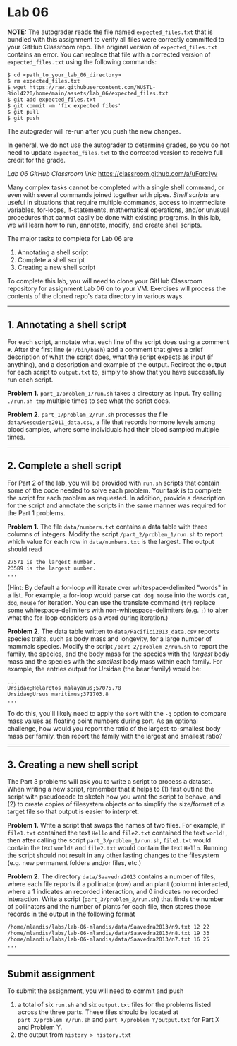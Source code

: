 # Lab 06

**NOTE:** The autograder reads the file named `expected_files.txt` that is bundled with this assignment to verify all files were correctly committed to your GitHub Classroom repo. The original version of `expected_files.txt` contains an error. You can replace that file with a corrected version of `expected_files.txt` using the following commands:
```
$ cd <path_to_your_lab_06_directory>
$ rm expected_files.txt
$ wget https://raw.githubusercontent.com/WUSTL-Biol4220/home/main/assets/lab_06/expected_files.txt
$ git add expected_files.txt
$ git commit -m 'fix expected files'
$ git pull
$ git push
```
The autograder will re-run after you push the new changes.

In general, we do not use the autograder to determine grades, so you do not need to update `expected_files.txt` to the corrected version to receive full credit for the grade.


*Lab 06 GitHub Classroom link:* https://classroom.github.com/a/uFqrc1yv

Many complex tasks cannot be completed with a single shell command, or even with several commands joined together with pipes. *Shell scripts* are useful in situations that require multiple commands, access to intermediate variables, for-loops, if-statements, mathematical operations, and/or unusual procedures that cannot easily be done with existing programs. In this lab, we will learn how to run, annotate, modify, and create shell scripts.

The major tasks to complete for Lab 06 are
1. Annotating a shell script
2. Complete a shell script
3. Creating a new shell script

To complete this lab, you will need to clone your GitHub Classroom repository for assignment Lab 06 on to your VM. Exercises will process the contents of the cloned repo's `data` directory in various ways.

---

## 1. Annotating a shell script

For each script, annotate what each line of the script does using a comment `#`. After the first line (`#!/bin/bash`) add a comment that gives a brief description of what the script does, what the script expects as input (if anything), and a description and example of the output. Redirect the output for each script to `output.txt` to, simply to show that you have successfully run each script.

**Problem 1.** `part_1/problem_1/run.sh` takes a directory as input. Try calling `./run.sh tmp` multiple times to see what the script does.

**Problem 2.** `part_1/problem_2/run.sh` processes the file `data/Gesquiere2011_data.csv`, a file that records hormone levels among blood samples, where some individuals had their blood sampled multiple times.


---

## 2. Complete a shell script

For Part 2 of the lab, you will be provided with `run.sh` scripts that contain some of the code needed to solve each problem. Your task is to complete the script for each problem as requested. In addition, provide a description for the script and annotate the scripts in the same manner was required for the Part 1 problems.

**Problem 1.** The file `data/numbers.txt` contains a data table with three columns of integers. Modify the script `/part_2/problem_1/run.sh` to report which value for each row in `data/numbers.txt` is the largest. The output should read
```
27571 is the largest number.
23589 is the largest number.
...
```
(Hint: By default a for-loop will iterate over whitespace-delimited "words" in a list. For example, a for-loop would parse `cat dog mouse` into the words `cat`, `dog`, `mouse` for iteration. You can use the translate command (`tr`) replace some whitespace-delimiters with non-whitespace-delimiters (e.g. `;`) to alter what the for-loop considers as a word during iteration.)


**Problem 2.** The data table written to `data/Pacifici2013_data.csv` reports species traits, such as body mass and longevity, for a large number of mammals species. Modify the script `/part_2/problem_2/run.sh` to report the family, the species, and the body mass for the species with the *largest* body mass and the species with the *smallest* body mass within each family. For example, the entries output for Ursidae (the bear family) would be:
```
...
Ursidae;Helarctos malayanus;57075.78
Ursidae;Ursus maritimus;371703.8
...
```
To do this, you'll likely need to apply the `sort` with the `-g` option to compare mass values as floating point numbers during sort. As an optional challenge, how would you report the ratio of the largest-to-smallest body mass per family, then report the family with the largest and smallest ratio?

---

## 3. Creating a new shell script
The Part 3 problems will ask you to write a script to process a dataset. When writing a new script, remember that it helps to (1) first outline the script with pseudocode to sketch how you want the script to behave, and (2) to create copies of filesystem objects or to simplify the size/format of a target file so that output is easier to interpret. 

**Problem 1.** Write a script that swaps the names of two files. For example, if `file1.txt` contained the text `Hello` and `file2.txt` contained the text `world!`, then after calling the script `part_3/problem_1/run.sh`, `file1.txt` would contain the text `world!` and `file2.txt` would contain the text `Hello`. Running the script should not result in any other lasting changes to the filesystem (e.g. new permanent folders and/or files, etc.)

**Problem 2.** The directory `data/Saavedra2013` contains a number of files, where each file reports if a pollinator (row) and an plant (column) interacted, where a 1 indicates an recorded interaction, and 0 indicates no recorded interaction. Write a script (`part_3/problem_2/run.sh`) that finds the number of pollinators and the number of plants for each file, then stores those records in the output in the following format
```
/home/mlandis/labs/lab-06-mlandis/data/Saavedra2013/n9.txt 12 22
/home/mlandis/labs/lab-06-mlandis/data/Saavedra2013/n8.txt 19 33
/home/mlandis/labs/lab-06-mlandis/data/Saavedra2013/n7.txt 16 25
...
```

---

## Submit assignment

To submit the assignment, you will need to commit and push
1. a total of six `run.sh` and six `output.txt` files for the problems listed across the three parts. These files should be located at `part_X/problem_Y/run.sh` and `part_X/problem_Y/output.txt` for Part X and Problem Y.
2. the output from `history > history.txt`
